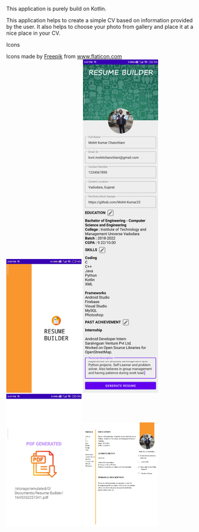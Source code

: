 This application is purely build on Kotlin.

This application helps to create a simple CV based on information provided by the user.
It also helps to choose your photo from gallery and place it at a nice place in your CV.

Icons
<div>Icons made by <a href="https://www.freepik.com" title="Freepik">Freepik</a> from <a href="https://www.flaticon.com/" title="Flaticon">www.flaticon.com</a></div>

<!DOCTYPE html>
<html>
<body>
<div>
<img src="https://github.com/Mohit-Kumar23/Resume_Builder/blob/main/screen_screenshots/Splash_screen.jpg" width="200">
<img src="https://github.com/Mohit-Kumar23/Resume_Builder/blob/main/screen_screenshots/Details_Page.png" width="200">
</div>
<div>  
<img src="https://github.com/Mohit-Kumar23/Resume_Builder/blob/main/screen_screenshots/Final_Page.jpg" width="200">
<img src="https://github.com/Mohit-Kumar23/Resume_Builder/blob/main/screen_screenshots/Generated_PDF.jpg" width="200">
</div>
</body>
</html>
